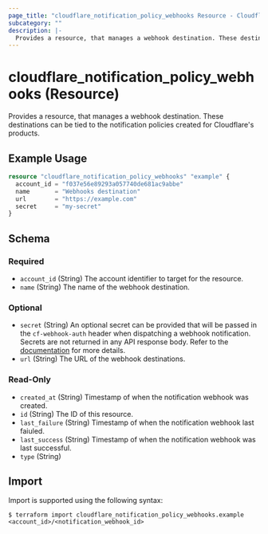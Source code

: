 ```yaml
---
page_title: "cloudflare_notification_policy_webhooks Resource - Cloudflare"
subcategory: ""
description: |-
  Provides a resource, that manages a webhook destination. These destinations can be tied to the notification policies created for Cloudflare's products.
---
```


# cloudflare_notification_policy_webhooks (Resource)

Provides a resource, that manages a webhook destination. These destinations can be tied to the notification policies created for Cloudflare's products.

## Example Usage

```terraform
resource "cloudflare_notification_policy_webhooks" "example" {
  account_id = "f037e56e89293a057740de681ac9abbe"
  name       = "Webhooks destination"
  url        = "https://example.com"
  secret     = "my-secret"
}
```
<!-- schema generated by tfplugindocs -->
## Schema

### Required

- `account_id` (String) The account identifier to target for the resource.
- `name` (String) The name of the webhook destination.

### Optional

- `secret` (String) An optional secret can be provided that will be passed in the `cf-webhook-auth` header when dispatching a webhook notification. Secrets are not returned in any API response body. Refer to the [documentation](https://api.cloudflare.com/#notification-webhooks-create-webhook) for more details.
- `url` (String) The URL of the webhook destinations.

### Read-Only

- `created_at` (String) Timestamp of when the notification webhook was created.
- `id` (String) The ID of this resource.
- `last_failure` (String) Timestamp of when the notification webhook last faiuled.
- `last_success` (String) Timestamp of when the notification webhook was last successful.
- `type` (String)

## Import

Import is supported using the following syntax:

```shell
$ terraform import cloudflare_notification_policy_webhooks.example <account_id>/<notification_webhook_id>
```
